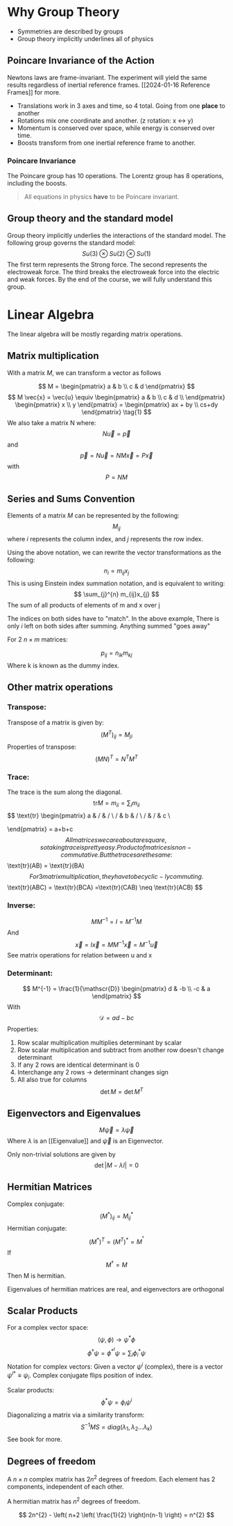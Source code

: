 # Why Group Theory 

- Symmetries are described by groups
- Group theory implicitly underlines all of physics

## Poincare Invariance of the Action 
Newtons laws are frame-invariant. The experiment will yield the same results regardless of inertial reference frames. [[2024-01-16  Reference Frames]] for more. 
- Translations work in 3 axes and time, so 4 total. Going from one **place** to another
- Rotations mix one coordinate and another. (z rotation: x <-> y)
- Momentum is conserved over space, while energy is conserved over time. 
- Boosts transform from one inertial reference frame to another. 

### Poincare Invariance
The Poincare group has 10 operations. The Lorentz group has 8 operations, including the boosts.

> All equations in physics **have** to be Poincare invariant. 

## Group theory and the standard model

Group theory implicitly underlies the interactions of the standard model. The following group governs the standard model: 
$$
Su(3) \otimes Su(2) \otimes Su(1)
$$
The first term represents the Strong force. The second represents the electroweak force. The third breaks the electroweak force into the electric and weak forces. By the end of the course, we will fully understand this group. 


# Linear Algebra
The linear algebra will be mostly regarding matrix operations.
## Matrix multiplication 
With a matrix $M$, we can transform a vector as follows

$$
M = \begin{pmatrix}
a & b  \\
c & d 
\end{pmatrix}
$$
$$
M \vec{x} = \vec{u} \equiv \begin{pmatrix}
a & b \\
c & d  \\
\end{pmatrix} \begin{pmatrix}
x \\
y
\end{pmatrix} = \begin{pmatrix}
ax + by \\
cs+dy
\end{pmatrix} \tag{1}
$$
We also take a matrix N where: 
$$
N\vec{u} = \vec{p}
$$
and 
$$
\vec{p} = N\vec{u}  = NM\vec{x} = P\vec{x} 
$$
with 
$$
P = NM
$$

## Series and Sums Convention
Elements of a matrix $M$ can be represented by the following: 
$$
M_{ij}
$$
where $i$ represents the column index, and $j$ represents the row index.

Using the above notation, we can rewrite the vector transformations as the following: 
$$
n_{i} = m_{ij} x_{j}
$$
This is using Einstein index summation notation, and is equivalent to writing:
$$
\sum_{j}^{n} m_{ij}x_{j}
$$
The sum of all products of elements of m and x over j

The indices on both sides have to "match". In the above example, There is only $i$ left on both sides after summing. Anything summed "goes away"

For 2 $n\times m$ matrices: 

$$
p_{ij} = n_{ik}m_{kj}
$$
Where k is known as the dummy index. 

## Other matrix operations
### Transpose: 
Transpose of a matrix is given by: 
$$
(M^{T})_{ij} = M_{ji}
$$
Properties of transpose: 
$$
(MN)^{T} = N^{T}M^{T}
$$
### Trace: 
The trace is the sum along the diagonal. 
$$
\text{tr}M = m_{ii} = \sum_{i} m_{ii}
$$
$$
\text{tr} \begin{pmatrix}
a & / & /  \\
/ & b & / \\
/ & / & c \\

\end{pmatrix}
= a+b+c
$$
All matrices we care about are square, so taking trace is pretty easy. 
Product of matrices is non-commutative. But the traces are the same: 
$$
\text{tr}(AB) = \text{tr}(BA)
$$
For 3 matrix multiplication, they have to be cyclic-ly commuting. 
$$
\text{tr}(ABC) = \text{tr}(BCA) =\text{tr}(CAB) \neq \text{tr}(ACB)
$$
### Inverse: 
$$
MM^{-1} = I = M^{-1}M
$$
And
$$
\vec{x} = I\vec{x} = MM^{-1} \vec{x} = M^{-1}\vec{u}
$$
See matrix operations for relation between u and x

### Determinant: 
$$
M^{-1} = \frac{1}{\mathscr{D}} \begin{pmatrix}
d & -b \\
-c & a
\end{pmatrix}
$$
With 
$$
\mathscr{D} = ad-bc
$$
Properties: 
1. Row scalar multiplication multiplies determinant by scalar 
2. Row scalar multiplication and subtract from another row doesn't change determinant
3. If any 2 rows are identical determinant is 0 
4. Interchange any 2 rows -> determinant changes sign
5. All also true for columns 
$$
\det M = \det M^{T}
$$
## Eigenvectors and Eigenvalues
$$
M\vec{\psi} = \lambda \vec{\psi}
$$
Where $\lambda$ is an [[Eigenvalue]] and $\vec{\psi}$ is an Eigenvector. 

Only non-trivial solutions are given by 
$$
\det| M - \lambda I| = 0
$$
## Hermitian Matrices

Complex conjugate: 
$$
(M^{*}) _{ij} = M_{ij} ^{*}
$$
Hermitian conjugate: 
$$
(M^{*})^{T} = (M^{T})^{*} = M^{^{\dagger}}
$$
If 
$$
M^{\dagger} = M
$$
Then M is hermitian. 

Eigenvalues of hermitian matrices are real, and eigenvectors are orthogonal

## Scalar Products 
For a complex vector space: 
$$
(\psi, \phi)\to \psi^{*} \phi
$$
$$
\phi ^{\dagger} \psi  = \phi^{*^{t}} \psi = \sum_{i} \phi_{i} ^{*} \psi
$$
Notation for complex vectors: 
Given a vector $\psi^{i}$ (complex), there is a vector $\psi^{i*}\equiv \psi_{i}$. Complex conjugate flips position of index.

Scalar products: 
$$
\phi^{*}\psi=\phi_{i}\psi^{i}
$$
Diagonalizing a matrix via a similarity transform: 
$$
S^{-1}MS = diag(\lambda_{1}, \lambda_{2}\dots \lambda_{k})
$$
See book for more. 

## Degrees of freedom
A $n\times n$ complex matrix has $2n^{2}$ degrees of freedom. Each element has 2 components, independent of each other. 

A hermitian matrix has $n^{2}$ degrees of freedom.

$$
2n^{2} - \left( n+2 \left( \frac{1}{2} \right)n(n-1) \right) = n^{2}
$$


